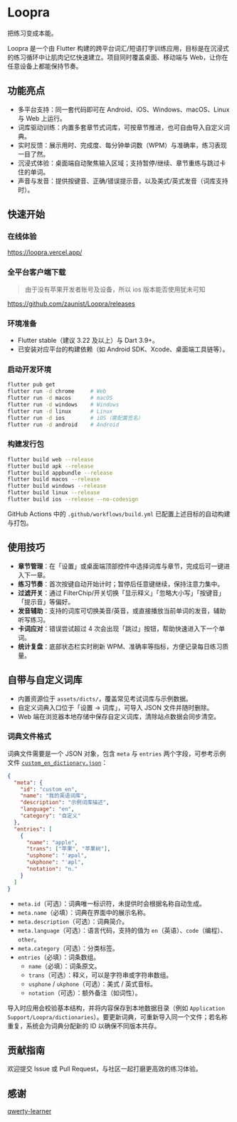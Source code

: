 # Loopra

把练习变成本能。

Loopra 是一个由 Flutter 构建的跨平台词汇/短语打字训练应用，目标是在沉浸式的练习循环中让肌肉记忆快速建立。项目同时覆盖桌面、移动端与 Web，让你在任意设备上都能保持节奏。

## 功能亮点

- 多平台支持：同一套代码即可在 Android、iOS、Windows、macOS、Linux 与 Web 上运行。
- 词库驱动训练：内置多套章节式词库，可按章节推进，也可自由导入自定义词典。
- 实时反馈：展示用时、完成度、每分钟单词数（WPM）与准确率，练习表现一目了然。
- 沉浸式体验：桌面端自动聚焦输入区域；支持暂停/继续、章节重练与跳过卡住的单词。
- 声音与发音：提供按键音、正确/错误提示音，以及美式/英式发音（词库支持时）。

## 快速开始

### 在线体验

https://loopra.vercel.app/

### 全平台客户端下载

> 由于没有苹果开发者账号及设备，所以 ios 版本能否使用犹未可知

https://github.com/zaunist/Loopra/releases

### 环境准备

- Flutter stable（建议 3.22 及以上）与 Dart 3.9+。
- 已安装对应平台的构建依赖（如 Android SDK、Xcode、桌面端工具链等）。

### 启动开发环境

```bash
flutter pub get
flutter run -d chrome     # Web
flutter run -d macos      # macOS
flutter run -d windows    # Windows
flutter run -d linux      # Linux
flutter run -d ios        # iOS（需配置签名）
flutter run -d android    # Android
```

### 构建发行包

```bash
flutter build web --release
flutter build apk --release
flutter build appbundle --release
flutter build macos --release
flutter build windows --release
flutter build linux --release
flutter build ios --release --no-codesign
```

GitHub Actions 中的 `.github/workflows/build.yml` 已配置上述目标的自动构建与打包。

## 使用技巧

- **章节管理**：在「设置」或桌面端顶部控件中选择词库与章节，完成后可一键进入下一章。
- **练习节奏**：首次按键自动开始计时；暂停后任意键继续，保持注意力集中。
- **过滤开关**：通过 FilterChip/开关切换「显示释义」「忽略大小写」「按键音」「提示音」等偏好。
- **发音辅助**：支持的词库可切换美音/英音，或直接播放当前单词的发音，辅助听写练习。
- **卡词应对**：错误尝试超过 4 次会出现「跳过」按钮，帮助快速进入下一个单词。
- **统计复盘**：底部状态栏实时刷新 WPM、准确率等指标，方便记录每日练习质量。

## 自带与自定义词库

- 内置资源位于 `assets/dicts/`，覆盖常见考试词库与示例数据。
- 自定义词典入口位于「设置 → 词库」，可导入 JSON 文件并随时删除。
- Web 端在浏览器本地存储中保存自定义词库，清除站点数据会同步清空。

### 词典文件格式

词典文件需要是一个 JSON 对象，包含 `meta` 与 `entries` 两个字段，可参考示例文件 [`custom_en_dictionary.json`](custom_en_dictionary.json)：

```json
{
  "meta": {
    "id": "custom_en",
    "name": "我的英语词库",
    "description": "示例词库描述",
    "language": "en",
    "category": "自定义"
  },
  "entries": [
    {
      "name": "apple",
      "trans": ["苹果", "苹果树"],
      "usphone": "ˈæpəl",
      "ukphone": "ˈæpl",
      "notation": "n."
    }
  ]
}
```

- `meta.id`（可选）：词典唯一标识符，未提供时会根据名称自动生成。
- `meta.name`（必填）：词典在界面中的展示名称。
- `meta.description`（可选）：词典简介。
- `meta.language`（可选）：语言代码，支持的值为 `en`（英语）、`code`（编程）、`other`。
- `meta.category`（可选）：分类标签。
- `entries`（必填）：词条数组。
  - `name`（必填）：词条原文。
  - `trans`（可选）：释义，可以是字符串或字符串数组。
  - `usphone` / `ukphone`（可选）：美式 / 英式音标。
  - `notation`（可选）：额外备注（如词性）。

导入时应用会校验基本结构，并将内容保存到本地数据目录（例如 `Application Support/Loopra/dictionaries`）。要更新词典，可重新导入同一个文件；若名称重复，系统会为词典分配新的 ID 以确保不同版本共存。

## 贡献指南

欢迎提交 Issue 或 Pull Request，与社区一起打磨更高效的练习体验。

## 感谢

[qwerty-learner](https://github.com/RealKai42/qwerty-learner)
